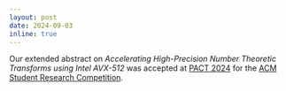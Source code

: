 ```yaml
---
layout: post
date: 2024-09-03
inline: true
---
```


Our extended abstract on *Accelerating High-Precision Number Theoretic Transforms using
Intel AVX-512* was accepted at [PACT 2024](https://pact2024.github.io/) for the [ACM Student Research Competition](https://src.acm.org/).
